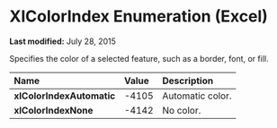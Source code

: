 
# XlColorIndex Enumeration (Excel)

 **Last modified:** July 28, 2015

Specifies the color of a selected feature, such as a border, font, or fill.


|**Name**|**Value**|**Description**|
|:-----|:-----|:-----|
| **xlColorIndexAutomatic**|-4105|Automatic color.|
| **xlColorIndexNone**|-4142|No color.|
